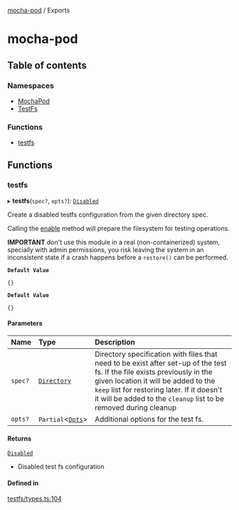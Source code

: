 [mocha-pod](README.md) / Exports

# mocha-pod

## Table of contents

### Namespaces

- [MochaPod](modules/MochaPod.md)
- [TestFs](modules/TestFs.md)

### Functions

- [testfs](modules.md#testfs)

## Functions

### <a id="testfs" name="testfs"></a> testfs

▸ **testfs**(`spec?`, `opts?`): [`Disabled`](interfaces/TestFs.Disabled.md)

Create a disabled testfs configuration from the given directory spec.

Calling the [enable](interfaces/TestFs.Disabled.md#enable) method will prepare the filesystem for testing
operations.

**IMPORTANT** don't use this module in a real (non-containerized) system, specially with admin permissions, you risk leaving the system
in an inconsistent state if a crash happens before a `restore()` can be performed.

**`Default Value`**

`{}`

**`Default Value`**

`{}`

#### Parameters

| Name | Type | Description |
| :------ | :------ | :------ |
| `spec?` | [`Directory`](interfaces/TestFs.Directory.md) | Directory specification with files that need to be               exist after set-up of the test fs. If the file exists previously               in the given location it will be added to the `keep` list for restoring later.               If it doesn't it will be added to the `cleanup` list to be removed during cleanup |
| `opts?` | `Partial`<[`Opts`](interfaces/TestFs.Opts.md)\> | Additional options for the test fs. |

#### Returns

[`Disabled`](interfaces/TestFs.Disabled.md)

- Disabled test fs configuration

#### Defined in

[testfs/types.ts:104](https://github.com/balena-io-modules/mocha-pod/blob/8513974/lib/testfs/types.ts#L104)
